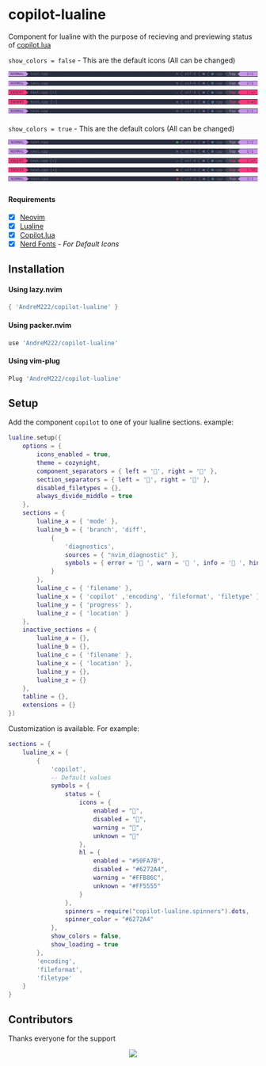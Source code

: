 # copilot-lualine
Component for lualine with the purpose of recieving and previewing status of [copilot.lua](https://github.com/zbirenbaum/copilot.lua)

`show_colors = false` - This are the default icons (All can be changed)

<img style="padding-bottom:5px" src="doc/Copilot-Enabled-Preview.png" />
<img style="padding-bottom:5px" src="doc/Copilot-Disabled-Preview.png" />
<img style="padding-bottom:5px" src="doc/Copilot-Loading-Preview.png" />
<img style="padding-bottom:5px" src="doc/Copilot-Warning-Preview.png" />
<img style="padding-bottom:5px" src="doc/Copilot-Unknown-Preview.png" />

`show_colors = true` - This are the default colors (All can be changed)

<img style="padding-bottom:5px" src="doc/Copilot-Enabled-Colored-Preview.png" />
<img style="padding-bottom:5px" src="doc/Copilot-Disabled-Colored-Preview.png" />
<img style="padding-bottom:5px" src="doc/Copilot-Loading-Colored-Preview.png" />
<img style="padding-bottom:5px" src="doc/Copilot-Warning-Colored-Preview.png" />
<img style="padding-bottom:5px" src="doc/Copilot-Unknown-Colored-Preview.png" />

#### Requirements
- [x] [Neovim](https://neovim.io/)
- [x] [Lualine](https://github.com/nvim-lualine/lualine.nvim)
- [x] [Copilot.lua](https://github.com/zbirenbaum/copilot.lua)
- [x] [Nerd Fonts](https://www.nerdfonts.com/#home) *- For Default Icons*

## Installation

#### Using lazy.nvim
```lua
{ 'AndreM222/copilot-lualine' }
```
#### Using packer.nvim
```lua
use 'AndreM222/copilot-lualine'
```

#### Using vim-plug
```lua
Plug 'AndreM222/copilot-lualine'
```

## Setup

Add the component `copilot` to one of your lualine sections.
example:
```lua
lualine.setup({
    options = {
        icons_enabled = true,
        theme = cozynight,
        component_separators = { left = '', right = '' },
        section_separators = { left = '', right = '' },
        disabled_filetypes = {},
        always_divide_middle = true
    },
    sections = {
        lualine_a = { 'mode' },
        lualine_b = { 'branch', 'diff',
            {
                'diagnostics',
                sources = { "nvim_diagnostic" },
                symbols = { error = ' ', warn = ' ', info = ' ', hint = ' ' }
            }
        },
        lualine_c = { 'filename' },
        lualine_x = { 'copilot' ,'encoding', 'fileformat', 'filetype' }, -- I added copilot here
        lualine_y = { 'progress' },
        lualine_z = { 'location' }
    },
    inactive_sections = {
        lualine_a = {},
        lualine_b = {},
        lualine_c = { 'filename' },
        lualine_x = { 'location' },
        lualine_y = {},
        lualine_z = {}
    },
    tabline = {},
    extensions = {}
})
```
Customization is available. For example:
```lua
sections = {
    lualine_x = { 
        {
            'copilot',
            -- Default values
            symbols = {
                status = {
                    icons = {
                        enabled = "",
                        disabled = "",
                        warning = "",
                        unknown = ""
                    },
                    hl = {
                        enabled = "#50FA7B",
                        disabled = "#6272A4",
                        warning = "#FFB86C",
                        unknown = "#FF5555"
                    }
                },
                spinners = require("copilot-lualine.spinners").dots,
                spinner_color = "#6272A4"
            },
            show_colors = false,
            show_loading = true
        },
        'encoding',
        'fileformat',
        'filetype'
    }
}
```

## Contributors

Thanks everyone for the support
<p align="center">
    <a href="https://github.com/AndreM222/copilot-lualine/graphs/contributors">
        <img src="https://contrib.rocks/image?repo=AndreM222/copilot-lualine" />
    </a>
</p>
